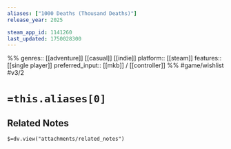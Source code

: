 ```yaml
---
aliases: ["1000 Deaths (Thousand Deaths)"]
release_year: 2025

steam_app_id: 1141260
last_updated: 1750028300
---
```

%%
genres:: [[adventure]] [[casual]] [[indie]]
platform:: [[steam]]
features:: [[single player]]
preferred_input:: [[mkb]] / [[controller]]
%%
#game/wishlist
#v3/2

# `=this.aliases[0]`
## Related Notes
`$=dv.view("attachments/related_notes")`
